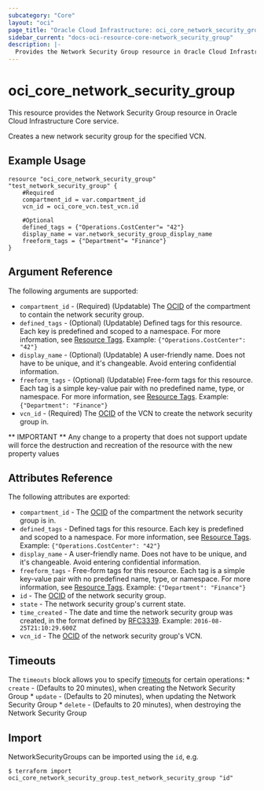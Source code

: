 ```yaml
---
subcategory: "Core"
layout: "oci"
page_title: "Oracle Cloud Infrastructure: oci_core_network_security_group"
sidebar_current: "docs-oci-resource-core-network_security_group"
description: |-
  Provides the Network Security Group resource in Oracle Cloud Infrastructure Core service
---
```


# oci_core_network_security_group
This resource provides the Network Security Group resource in Oracle Cloud Infrastructure Core service.

Creates a new network security group for the specified VCN.


## Example Usage

```hcl
resource "oci_core_network_security_group" "test_network_security_group" {
	#Required
	compartment_id = var.compartment_id
	vcn_id = oci_core_vcn.test_vcn.id

	#Optional
	defined_tags = {"Operations.CostCenter"= "42"}
	display_name = var.network_security_group_display_name
	freeform_tags = {"Department"= "Finance"}
}
```

## Argument Reference

The following arguments are supported:

* `compartment_id` - (Required) (Updatable) The [OCID](https://docs.cloud.oracle.com/iaas/Content/General/Concepts/identifiers.htm) of the compartment to contain the network security group. 
* `defined_tags` - (Optional) (Updatable) Defined tags for this resource. Each key is predefined and scoped to a namespace. For more information, see [Resource Tags](https://docs.cloud.oracle.com/iaas/Content/General/Concepts/resourcetags.htm).  Example: `{"Operations.CostCenter": "42"}` 
* `display_name` - (Optional) (Updatable) A user-friendly name. Does not have to be unique, and it's changeable. Avoid entering confidential information. 
* `freeform_tags` - (Optional) (Updatable) Free-form tags for this resource. Each tag is a simple key-value pair with no predefined name, type, or namespace. For more information, see [Resource Tags](https://docs.cloud.oracle.com/iaas/Content/General/Concepts/resourcetags.htm).  Example: `{"Department": "Finance"}` 
* `vcn_id` - (Required) The [OCID](https://docs.cloud.oracle.com/iaas/Content/General/Concepts/identifiers.htm) of the VCN to create the network security group in. 


** IMPORTANT **
Any change to a property that does not support update will force the destruction and recreation of the resource with the new property values

## Attributes Reference

The following attributes are exported:

* `compartment_id` - The [OCID](https://docs.cloud.oracle.com/iaas/Content/General/Concepts/identifiers.htm) of the compartment the network security group is in. 
* `defined_tags` - Defined tags for this resource. Each key is predefined and scoped to a namespace. For more information, see [Resource Tags](https://docs.cloud.oracle.com/iaas/Content/General/Concepts/resourcetags.htm).  Example: `{"Operations.CostCenter": "42"}` 
* `display_name` - A user-friendly name. Does not have to be unique, and it's changeable. Avoid entering confidential information. 
* `freeform_tags` - Free-form tags for this resource. Each tag is a simple key-value pair with no predefined name, type, or namespace. For more information, see [Resource Tags](https://docs.cloud.oracle.com/iaas/Content/General/Concepts/resourcetags.htm).  Example: `{"Department": "Finance"}` 
* `id` - The [OCID](https://docs.cloud.oracle.com/iaas/Content/General/Concepts/identifiers.htm) of the network security group.
* `state` - The network security group's current state.
* `time_created` - The date and time the network security group was created, in the format defined by [RFC3339](https://tools.ietf.org/html/rfc3339).  Example: `2016-08-25T21:10:29.600Z` 
* `vcn_id` - The [OCID](https://docs.cloud.oracle.com/iaas/Content/General/Concepts/identifiers.htm) of the network security group's VCN.

## Timeouts

The `timeouts` block allows you to specify [timeouts](https://registry.terraform.io/providers/hashicorp/oci/latest/docs/guides/changing_timeouts) for certain operations:
	* `create` - (Defaults to 20 minutes), when creating the Network Security Group
	* `update` - (Defaults to 20 minutes), when updating the Network Security Group
	* `delete` - (Defaults to 20 minutes), when destroying the Network Security Group


## Import

NetworkSecurityGroups can be imported using the `id`, e.g.

```
$ terraform import oci_core_network_security_group.test_network_security_group "id"
```

